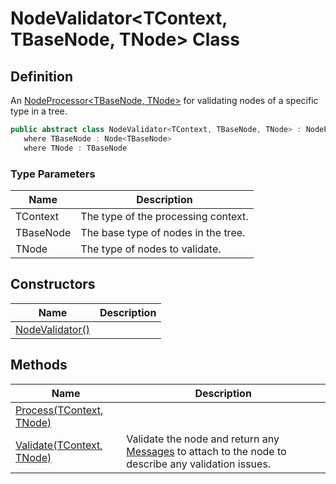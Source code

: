 # NodeValidator&lt;TContext, TBaseNode, TNode&gt; Class
## Definition

An [NodeProcessor&lt;TBaseNode, TNode&gt;](MrKWatkins.Ast.Processing.NodeProcessor-2.md) for validating nodes of a specific type in a tree.

```c#
public abstract class NodeValidator<TContext, TBaseNode, TNode> : NodeProcessor<TContext, TBaseNode, TNode>
   where TBaseNode : Node<TBaseNode>
   where TNode : TBaseNode
```

### Type Parameters

| Name | Description |
| ---- | ----------- |
| TContext | The type of the processing context. |
| TBaseNode | The base type of nodes in the tree. |
| TNode | The type of nodes to validate. |

## Constructors

| Name | Description |
| ---- | ----------- |
| [NodeValidator()](MrKWatkins.Ast.Processing.NodeValidator-3.-ctor.md) |  |

## Methods

| Name | Description |
| ---- | ----------- |
| [Process(TContext, TNode)](MrKWatkins.Ast.Processing.NodeValidator-3.Process.md) |  |
| [Validate(TContext, TNode)](MrKWatkins.Ast.Processing.NodeValidator-3.Validate.md) | Validate the node and return any [Messages](MrKWatkins.Ast.Message.md) to attach to the node to describe any validation issues. |

